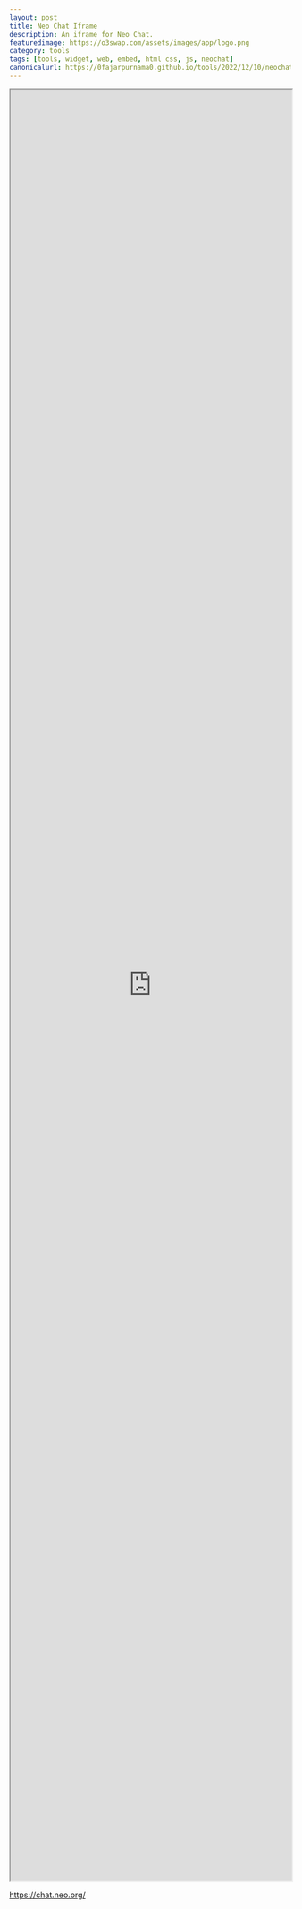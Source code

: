 ```yaml
---
layout: post
title: Neo Chat Iframe
description: An iframe for Neo Chat.
featuredimage: https://o3swap.com/assets/images/app/logo.png
category: tools
tags: [tools, widget, web, embed, html css, js, neochat]
canonicalurl: https://0fajarpurnama0.github.io/tools/2022/12/10/neochat
---
```

<iframe src="https://chat.neo.org/" style="width: 100%; height: 80vh"></iframe>
<p><a href="https://chat.neo.org/">https://chat.neo.org/</a></p>